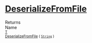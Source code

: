# [DeserializeFromFile](./NetCoreSerializationHelper-100664086.md)


Returns<img width=500/>Name
<br>
<sub>[T](./NetCoreSerializationHelper-100664086.md)</sub><img width=500/><sub>[DeserializeFromFile](./NetCoreSerializationHelper-100664086.md) ( [`String`](https://docs.microsoft.com/en-us/dotnet/api/System.String) )</sub><br>


